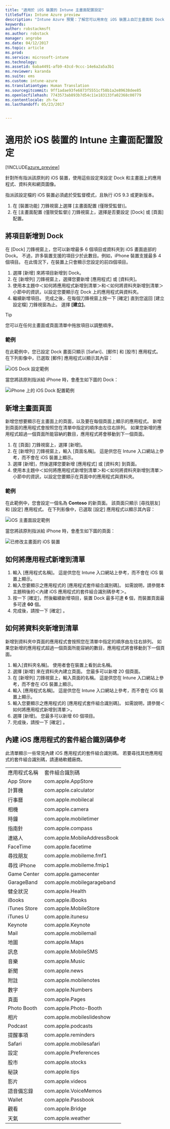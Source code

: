 ```yaml
---
title: "適用於 iOS 裝置的 Intune 主畫面配置設定"
titleSuffix: Intune Azure preview
description: "Intune Azure 預覽：了解您可以用來在 iOS 裝置上自訂主畫面和 Dock 的設定。"
keywords: 
author: robstackmsft
ms.author: robstack
manager: angrobe
ms.date: 04/12/2017
ms.topic: article
ms.prod: 
ms.service: microsoft-intune
ms.technology: 
ms.assetid: 6aba4491-afb9-43cd-9ccc-14e6a2a5a3b1
ms.reviewer: karanda
ms.suite: ems
ms.custom: intune-azure
ms.translationtype: Human Translation
ms.sourcegitcommit: 9ff1adae93fe6873f5551cf58b1a2e89638dee85
ms.openlocfilehash: 7743573ab893b7d54c11e183133fa02368c00779
ms.contentlocale: zh-tw
ms.lasthandoff: 05/23/2017


---
```


# <a name="intune-home-screen-layout-settings-for-ios-devices"></a>適用於 iOS 裝置的 Intune 主畫面配置設定

[!INCLUDE[azure_preview](./includes/azure_preview.md)]

針對所有指派該原則的 iOS 裝置，使用這些設定來設定 Dock 和主畫面上的應用程式、資料夾和網頁圖像。

指派該設定檔的 iOS 裝置必須處於受監督模式，且執行 iOS 9.3 或更新版本。

1. 在 [裝置功能] 刀鋒視窗上選擇 [主畫面配置 (僅限受監督)]。
2. 在 [主畫面配置 (僅限受監督)] 刀鋒視窗上，選擇是否要設定 [Dock] 或 [頁面] 配置。

## <a name="add-items-to-the-dock"></a>將項目新增到 Dock

在 [Dock] 刀鋒視窗上，您可以新增最多 6 個項目或資料夾到 iOS 畫面底部的 Dock。 不過，許多裝置支援的項目少於此數目。例如，iPhone 裝置支援最多 4 個項目。 在此情況下，在裝置上只會顯示您設定的前四個項目。

1. 選擇 [新增] 來將項目新增到 Dock。
2. 在 [新增列] 刀鋒視窗上，選擇您要新增 [應用程式] 或 [資料夾]。
3. 使用本主題中＜如何將應用程式新增到清單＞和＜如何將資料夾新增到清單＞小節中的資訊，以設定您要顯示在 Dock 上的應用程式與資料夾。
4. 繼續新增項目。 完成之後，在每個刀鋒視窗上按一下 [確定] 直到您返回 [建立設定檔] 刀鋒視窗為止。 選擇 **[建立]**。

>[!TIP]
> 您可以在任何主畫面或頁面清單中拖放項目以調整順序。 

### <a name="example"></a>範例

在此範例中，您已設定 Dock 畫面只顯示 [Safari]、[郵件] 和 [股市] 應用程式。 在下列影像中，已選取 [郵件] 應用程式以顯示其內容：

![iOS Dock 設定範例](http://i.imgur.com/FfFiUcP.png)

當您將該原則指派給 iPhone 時，會產生如下圖的 Dock：

![iPhone 上的 iOS Dock 配置範例](http://i.imgur.com/bAgCe8F.png)

## <a name="add-home-screen-pages"></a>新增主畫面頁面

新增您想要顯示在主畫面上的頁面，以及要在每個頁面上顯示的應用程式。 新增到頁面的應用程式會按照您在清單中指定的順序由左往右排列。 如果您新增的應用程式超過一個頁面所能容納的數目，應用程式將會移動到下一個頁面。


1. 在 [頁面] 刀鋒視窗上，選擇 [新增]。
2. 在 [新增列] 刀鋒視窗上，輸入 [頁面名稱]。 這是供您在 Intune 入口網站上參考，而不會在 iOS 裝置上顯示。
3. 選擇 [新增]，然後選擇您要新增 [應用程式] 或 [資料夾] 到頁面。
4. 使用本主題中＜如何將應用程式新增到清單＞和＜如何將資料夾新增到清單＞小節中的資訊，以設定您要顯示在頁面中的應用程式與資料夾。

### <a name="example"></a>範例

在此範例中，您會設定一個名為 **Contoso** 的新頁面。 該頁面只顯示 [尋找朋友] 和 [設定] 應用程式。 在下列影像中，已選取 [設定] 應用程式以顯示其內容：

![iOS 主畫面設定範例](http://i.imgur.com/Jc2OxyX.png)

當您將該原則指派給 iPhone 時，會產生如下圖的頁面：

![已修改主畫面的 iOS 裝置](http://i.imgur.com/Bd37PHa.png)

## <a name="how-to-add-an-app-to-the-list"></a>如何將應用程式新增到清單

1. 輸入 [應用程式名稱]。 這是供您在 Intune 入口網站上參考，而不會在 iOS 裝置上顯示。
2. 輸入您要顯示之應用程式的 [應用程式套件組合識別碼]。 如需說明，請參閱本主題稍後的＜內建 iOS 應用程式的套件組合識別碼參考＞。
3. 按一下 [確定]，然後繼續新增項目，裝置 Dock 最多可達 **6** 個，而裝置頁面最多可達 **60** 個。
4. 完成後，請按一下 [確定] 。

## <a name="how-to-add-a-folder-to-the-list"></a>如何將資料夾新增到清單

新增到資料夾中頁面的應用程式會按照您在清單中指定的順序由左往右排列。 如果您新增的應用程式超過一個頁面所能容納的數目，應用程式將會移動到下一個頁面。

1. 輸入[資料夾名稱]。 使用者會在裝置上看到此名稱。
2. 選擇 [新增] 來在資料夾內建立頁面。 您最多可以新增 20 個頁面。
3. 在 [新增列] 刀鋒視窗上，輸入頁面的名稱。 這是供您在 Intune 入口網站上參考，而不會在 iOS 裝置上顯示。
3. 輸入 [應用程式名稱]。 這是供您在 Intune 入口網站上參考，而不會在 iOS 裝置上顯示。
2. 輸入您要顯示之應用程式的 [應用程式套件組合識別碼]。 如需說明，請參閱＜如何將應用程式新增到清單＞。
3. 選擇 [新增]。 您最多可以新增 60 個項目。
4. 完成後，請按一下 [確定] 。


## <a name="bundle-id-reference-for-built-in-ios-apps"></a>內建 iOS 應用程式的套件組合識別碼參考

此清單顯示一些常見內建 iOS 應用程式的套件組合識別碼。 若要尋找其他應用程式的套件組合識別碼，請連絡軟體廠商。 

|||
|-|-|
|應用程式名稱|套件組合識別碼|
|App Store|com.apple.AppStore|
|計算機|com.apple.calculator|
|行事曆|com.apple.mobilecal|
|相機|com.apple.camera|
|時鐘|com.apple.mobiletimer|
|指南針|com.apple.compass|
|連絡人|com.apple.MobileAddressBook|
|FaceTime|com.apple.facetime|
|尋找朋友|com.apple.mobileme.fmf1|
|尋找 iPhone|com.apple.mobileme.fmip1|
|Game Center|com.apple.gamecenter|
|GarageBand|com.apple.mobilegarageband|
|健全狀況|com.apple.Health|
|iBooks|com.apple.iBooks|
|iTunes Store|com.apple.MobileStore|
|iTunes U|com.apple.itunesu|
|Keynote|com.apple.Keynote|
|Mail|com.apple.mobilemail|
|地圖|com.apple.Maps|
|訊息|com.apple.MobileSMS|
|音樂|com.apple.Music|
|新聞|com.apple.news|
|附註|com.apple.mobilenotes|
|數字|com.apple.Numbers|
|頁面|com.apple.Pages|
|Photo Booth|com.apple.Photo-Booth|
|相片|com.apple.mobileslideshow|
|Podcast|com.apple.podcasts|
|提醒事項|com.apple.reminders|
|Safari|com.apple.mobilesafari|
|設定|com.apple.Preferences|
|股市|com.apple.stocks|
|秘訣|com.apple.tips|
|影片|com.apple.videos|
|語音備忘錄|com.apple.VoiceMemos|
|Wallet|com.apple.Passbook|
|觀看|com.apple.Bridge|
|天氣|com.apple.weather|


